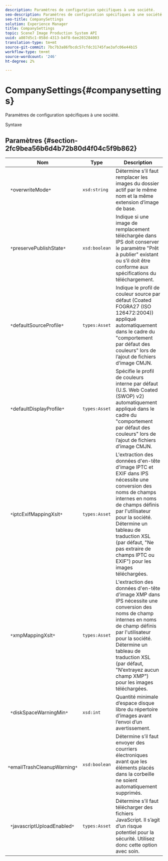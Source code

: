 ```yaml
---
description: Paramètres de configuration spécifiques à une société.
seo-description: Paramètres de configuration spécifiques à une société.
seo-title: CompanySettings
solution: Experience Manager
title: CompanySettings
topic: Scene7 Image Production System API
uuid: a807d5c1-058d-4313-b4f8-6ee203284003
translation-type: tm+mt
source-git-commit: 7bc7b3a86fbcdc57cfdc31745fae3afc06e44b15
workflow-type: tm+mt
source-wordcount: '246'
ht-degree: 2%

---
```



# CompanySettings{#companysettings}

Paramètres de configuration spécifiques à une société.

Syntaxe

## Paramètres {#section-2fc9bea56b6d4b72b80d4f04c5f9b862}

| Nom | Type | Description |
|---|---|---|
| ` *`overwriteMode`*` | `xsd:string` | Détermine s’il faut remplacer les images du dossier actif par le même nom et la même extension d’image de base. |
| ` *`preservePublishState`*` | `xsd:boolean` | Indique si une image de remplacement téléchargée dans IPS doit conserver le paramètre &quot;Prêt à publier&quot; existant ou s’il doit être conforme aux spécifications du téléchargement. |
| ` *`defaultSourceProfile`*` | `types:Asset` | Indique le profil de couleur source par défaut (Coated FOGRA27 (ISO 126472:2004)) appliqué automatiquement dans le cadre du &quot;comportement par défaut des couleurs&quot; lors de l’ajout de fichiers d’image CMJN. |
| ` *`defaultDisplayProfile`*` | `types:Asset` | Spécifie le profil de couleurs interne par défaut (U.S. Web Coated (SWOP) v2) automatiquement appliqué dans le cadre du &quot;comportement par défaut des couleurs&quot; lors de l’ajout de fichiers d’image CMJN. |
| ` *`iptcExifMappingXslt`*` | `types:Asset` | L&#39;extraction des données d&#39;en-tête d&#39;image IPTC et EXIF dans IPS nécessite une conversion des noms de champs internes en noms de champs définis par l&#39;utilisateur pour la société. Détermine un tableau de traduction XSL (par défaut, &quot;Ne pas extraire de champs IPTC ou EXIF&quot;) pour les images téléchargées. |
| ` *`xmpMappingXslt`*` | `types:Asset` | L&#39;extraction des données d&#39;en-tête d&#39;image XMP dans IPS nécessite une conversion des noms de champ internes en noms de champ définis par l&#39;utilisateur pour la société. Détermine un tableau de traduction XSL (par défaut, &quot;N’extrayez aucun champ XMP&quot;) pour les images téléchargées. |
| ` *`diskSpaceWarningMin`*` | `xsd:int` | Quantité minimale d’espace disque libre du répertoire d’images avant l’envoi d’un avertissement. |
| ` *`emailTrashCleanupWarning`*` | `xsd:boolean` | Détermine s’il faut envoyer des courriers électroniques avant que les éléments placés dans la corbeille ne soient automatiquement supprimés. |
| ` *`javascriptUploadEnabled`*` | `types:Asset` | Détermine s’il faut télécharger des fichiers JavaScript. Il s’agit d’un risque potentiel pour la sécurité. Utilisez donc cette option avec soin. |

